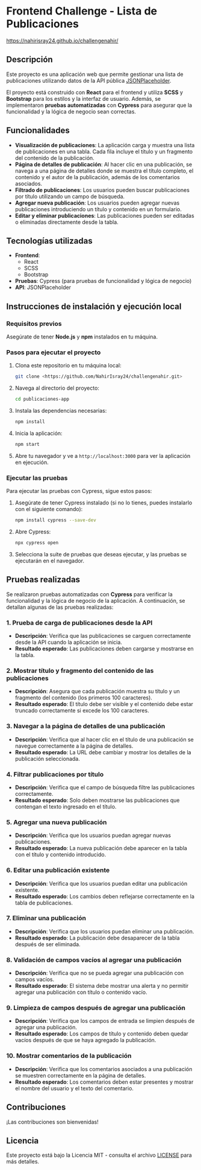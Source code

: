 # Frontend Challenge - Lista de Publicaciones

https://nahirisray24.github.io/challengenahir/

## Descripción

Este proyecto es una aplicación web que permite gestionar una lista de publicaciones utilizando datos de la API pública [JSONPlaceholder](https://jsonplaceholder.typicode.com). 

El proyecto está construido con **React** para el frontend y utiliza **SCSS** y **Bootstrap** para los estilos y la interfaz de usuario. Además, se implementaron **pruebas automatizadas** con **Cypress** para asegurar que la funcionalidad y la lógica de negocio sean correctas.

## Funcionalidades

- **Visualización de publicaciones**: La aplicación carga y muestra una lista de publicaciones en una tabla. Cada fila incluye el título y un fragmento del contenido de la publicación.
- **Página de detalles de publicación**: Al hacer clic en una publicación, se navega a una página de detalles donde se muestra el título completo, el contenido y el autor de la publicación, además de los comentarios asociados.
- **Filtrado de publicaciones**: Los usuarios pueden buscar publicaciones por título utilizando un campo de búsqueda.
- **Agregar nueva publicación**: Los usuarios pueden agregar nuevas publicaciones introduciendo un título y contenido en un formulario.
- **Editar y eliminar publicaciones**: Las publicaciones pueden ser editadas o eliminadas directamente desde la tabla.

## Tecnologías utilizadas

- **Frontend**: 
  - React
  - SCSS
  - Bootstrap
- **Pruebas**: Cypress (para pruebas de funcionalidad y lógica de negocio)
- **API**: JSONPlaceholder

## Instrucciones de instalación y ejecución local

### Requisitos previos

Asegúrate de tener **Node.js** y **npm** instalados en tu máquina.

### Pasos para ejecutar el proyecto

1. Clona este repositorio en tu máquina local:
    ```bash
    git clone <https://github.com/NahirIsray24/challengenahir.git>
    ```

2. Navega al directorio del proyecto:
    ```bash
    cd publicaciones-app
    ```

3. Instala las dependencias necesarias:
    ```bash
    npm install
    ```

4. Inicia la aplicación:
    ```bash
    npm start
    ```

5. Abre tu navegador y ve a `http://localhost:3000` para ver la aplicación en ejecución.

### Ejecutar las pruebas

Para ejecutar las pruebas con Cypress, sigue estos pasos:

1. Asegúrate de tener Cypress instalado (si no lo tienes, puedes instalarlo con el siguiente comando):
    ```bash
    npm install cypress --save-dev
    ```

2. Abre Cypress:
    ```bash
    npx cypress open
    ```

3. Selecciona la suite de pruebas que deseas ejecutar, y las pruebas se ejecutarán en el navegador.


## Pruebas realizadas

Se realizaron pruebas automatizadas con **Cypress** para verificar la funcionalidad y la lógica de negocio de la aplicación. A continuación, se detallan algunas de las pruebas realizadas:

### 1. **Prueba de carga de publicaciones desde la API**
   - **Descripción**: Verifica que las publicaciones se carguen correctamente desde la API cuando la aplicación se inicia.
   - **Resultado esperado**: Las publicaciones deben cargarse y mostrarse en la tabla.

### 2. **Mostrar título y fragmento del contenido de las publicaciones**
   - **Descripción**: Asegura que cada publicación muestra su título y un fragmento del contenido (los primeros 100 caracteres).
   - **Resultado esperado**: El título debe ser visible y el contenido debe estar truncado correctamente si excede los 100 caracteres.

### 3. **Navegar a la página de detalles de una publicación**
   - **Descripción**: Verifica que al hacer clic en el título de una publicación se navegue correctamente a la página de detalles.
   - **Resultado esperado**: La URL debe cambiar y mostrar los detalles de la publicación seleccionada.

### 4. **Filtrar publicaciones por título**
   - **Descripción**: Verifica que el campo de búsqueda filtre las publicaciones correctamente.
   - **Resultado esperado**: Solo deben mostrarse las publicaciones que contengan el texto ingresado en el título.

### 5. **Agregar una nueva publicación**
   - **Descripción**: Verifica que los usuarios puedan agregar nuevas publicaciones.
   - **Resultado esperado**: La nueva publicación debe aparecer en la tabla con el título y contenido introducido.

### 6. **Editar una publicación existente**
   - **Descripción**: Verifica que los usuarios puedan editar una publicación existente.
   - **Resultado esperado**: Los cambios deben reflejarse correctamente en la tabla de publicaciones.

### 7. **Eliminar una publicación**
   - **Descripción**: Verifica que los usuarios puedan eliminar una publicación.
   - **Resultado esperado**: La publicación debe desaparecer de la tabla después de ser eliminada.

### 8. **Validación de campos vacíos al agregar una publicación**
   - **Descripción**: Verifica que no se pueda agregar una publicación con campos vacíos.
   - **Resultado esperado**: El sistema debe mostrar una alerta y no permitir agregar una publicación con título o contenido vacío.

### 9. **Limpieza de campos después de agregar una publicación**
   - **Descripción**: Verifica que los campos de entrada se limpien después de agregar una publicación.
   - **Resultado esperado**: Los campos de título y contenido deben quedar vacíos después de que se haya agregado la publicación.

### 10. **Mostrar comentarios de la publicación**
   - **Descripción**: Verifica que los comentarios asociados a una publicación se muestren correctamente en la página de detalles.
   - **Resultado esperado**: Los comentarios deben estar presentes y mostrar el nombre del usuario y el texto del comentario.

## Contribuciones

¡Las contribuciones son bienvenidas! 

## Licencia

Este proyecto está bajo la Licencia MIT - consulta el archivo [LICENSE](LICENSE) para más detalles.
